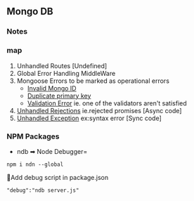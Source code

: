 ## Mongo DB
### Notes 

### map
1. Unhandled Routes [Undefined]
2. Global Error Handling MiddleWare
3. Mongoose Errors to be marked as operational errors
    - <a href="">Invalid Mongo ID</a>
    - <a href="">Duplicate primary key</a>
    - <a href="">Validation Error</a> ie. one of the validators aren't satisfied
4. <a href="">Unhandled Rejections</a> ie.rejected promises [Async code]
4. <a href="">Unhandled Exception</a> ex:syntax error [Sync code]

### NPM Packages
- ndb ➡ Node Debugger=
```
npm i ndn --global
```
📝Add debug script in package.json
```
"debug":"ndb server.js"
```